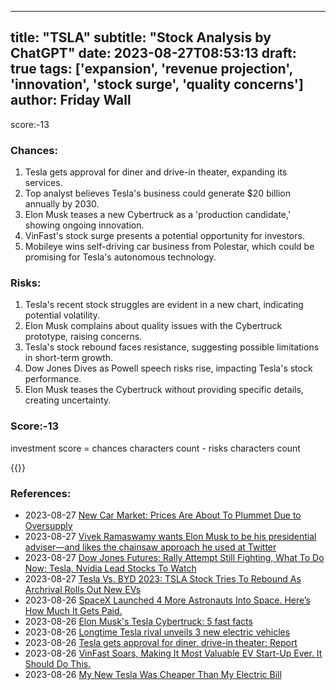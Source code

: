
---
title: "TSLA"
subtitle: "Stock Analysis by ChatGPT"
date: 2023-08-27T08:53:13
draft: true
tags: ['expansion', 'revenue projection', 'innovation', 'stock surge', 'quality concerns']
author: Friday Wall
---

score:-13
### Chances:
1. Tesla gets approval for diner and drive-in theater, expanding its services.
2. Top analyst believes Tesla's business could generate $20 billion annually by 2030.
3. Elon Musk teases a new Cybertruck as a 'production candidate,' showing ongoing innovation.
4. VinFast's stock surge presents a potential opportunity for investors.
5. Mobileye wins self-driving car business from Polestar, which could be promising for Tesla's autonomous technology.
### Risks:
1. Tesla's recent stock struggles are evident in a new chart, indicating potential volatility.
2. Elon Musk complains about quality issues with the Cybertruck prototype, raising concerns.
3. Tesla's stock rebound faces resistance, suggesting possible limitations in short-term growth.
4. Dow Jones Dives as Powell speech risks rise, impacting Tesla's stock performance.
5. Elon Musk teases the Cybertruck without providing specific details, creating uncertainty.
### Score:-13
investment score = chances characters count - risks characters count

{{<tradingview symbol="NASDAQ:TSLA">}}
### References:
- 2023-08-27 [New Car Market: Prices Are About To Plummet Due to Oversupply](https://finance.yahoo.com/news/car-market-prices-plummet-due-153706713.html?.tsrc=rss)
- 2023-08-27 [Vivek Ramaswamy wants Elon Musk to be his presidential adviser—and likes the chainsaw approach he used at Twitter](https://finance.yahoo.com/news/vivek-ramaswamy-wants-elon-musk-200100657.html?.tsrc=rss)
- 2023-08-27 [Dow Jones Futures: Rally Attempt Still Fighting, What To Do Now; Tesla, Nvidia Lead Stocks To Watch](https://finance.yahoo.com/m/ebed3052-a464-32cd-8fb0-6d98aff3f276/dow-jones-futures%3A-rally.html?.tsrc=rss)
- 2023-08-27 [Tesla Vs. BYD 2023: TSLA Stock Tries To Rebound As Archrival Rolls Out New EVs](https://finance.yahoo.com/m/3ce7d1c9-a5c6-39c5-aa87-7a13a2c16297/tesla-vs.-byd-2023%3A-tsla.html?.tsrc=rss)
- 2023-08-26 [SpaceX Launched 4 More Astronauts Into Space. Here’s How Much It Gets Paid.](https://finance.yahoo.com/m/3438b37f-cf7a-381c-9306-803f40ef8bae/spacex-launched-4-more.html?.tsrc=rss)
- 2023-08-26 [Elon Musk's Tesla Cybertruck: 5 fast facts](https://finance.yahoo.com/news/elon-musks-tesla-cybertruck-5-143847932.html?.tsrc=rss)
- 2023-08-26 [Longtime Tesla rival unveils 3 new electric vehicles](https://finance.yahoo.com/m/28b60c43-69f1-3a1b-a516-43d8f7159069/longtime-tesla-rival-unveils.html?.tsrc=rss)
- 2023-08-26 [Tesla gets approval for diner, drive-in theater: Report](https://finance.yahoo.com/video/tesla-gets-approval-diner-drive-210559303.html?.tsrc=rss)
- 2023-08-26 [VinFast Soars, Making It Most Valuable EV Start-Up Ever. It Should Do This.](https://finance.yahoo.com/m/3664f9e9-6055-397b-9f68-07b505b53427/vinfast-soars%2C-making-it-most.html?.tsrc=rss)
- 2023-08-26 [My New Tesla Was Cheaper Than My Electric Bill](https://finance.yahoo.com/news/tesla-cheaper-electric-bill-192048079.html?.tsrc=rss)


                
